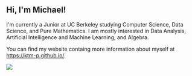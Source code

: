 ## Hi, I'm Michael!

I'm currently a Junior at UC Berkeley studying Computer Science, Data Science, and Pure Mathematics. I am mostly interested in Data Analysis, Artificial Intelligence and Machine Learning, and Algebra.

You can find my website containg more information about myself at https://ktm-p.github.io/.

![](https://komarev.com/ghpvc/?username=ktm-p&color=151515)

##
